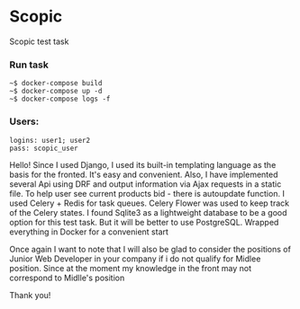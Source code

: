 # Scopic
Scopic test task

### Run task
```shell
~$ docker-compose build
~$ docker-compose up -d
~$ docker-compose logs -f
```

### Users:
```
logins: user1; user2
pass: scopic_user
```

Hello!
Since I used Django, I used its built-in templating language as the basis for the fronted. It's easy and convenient.
Also, I have implemented several Api using DRF and output information via Ajax requests in a static file.
To help user see current products bid - there is autoupdate function.
I used Celery + Redis for task queues. Celery Flower was used to keep track of the Celery states.
I found Sqlite3 as a lightweight database to be a good option for this test task. But it will be better to use PostgreSQL.
Wrapped everything in Docker for a convenient start

Once again I want to note that I will also be glad to consider the positions of Junior Web Developer in your company if i do not qualify for Midlee position. Since at the moment my knowledge in the front may not correspond to Midlle's position


Thank you!
